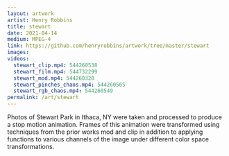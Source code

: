 ```yaml
---
layout: artwork
artist: Henry Robbins
title: stewart
date: 2021-04-14
medium: MPEG-4
link: https://github.com/henryrobbins/artwork/tree/master/stewart
images:
videos:
  stewart_clip.mp4: 544260538
  stewart_film.mp4: 544732299
  stewart_mod.mp4: 544260328
  stewart_pinches_chaos.mp4: 544260565
  stewart_rgb_chaos.mp4: 544260549
permalink: /art/stewart
---
```

Photos of Stewart Park in Ithaca, NY were taken and processed to produce a stop
motion animation. Frames of this animation were transformed using techniques
from the prior works mod and clip in addition to applying functions to various
channels of the image under different color space transformations.